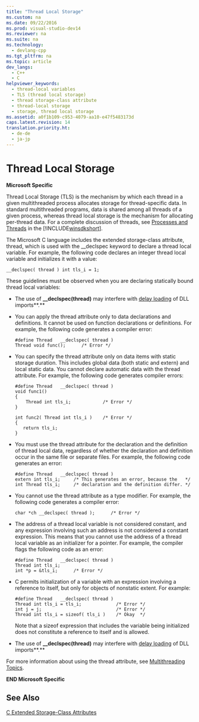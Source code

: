 ```yaml
---
title: "Thread Local Storage"
ms.custom: na
ms.date: 09/22/2016
ms.prod: visual-studio-dev14
ms.reviewer: na
ms.suite: na
ms.technology: 
  - devlang-cpp
ms.tgt_pltfrm: na
ms.topic: article
dev_langs: 
  - C++
  - C
helpviewer_keywords: 
  - thread-local variables
  - TLS (thread local storage)
  - thread storage-class attribute
  - thread-local storage
  - storage, thread local storage
ms.assetid: a0f1b109-c953-4079-aa10-e47f5483173d
caps.latest.revision: 14
translation.priority.ht: 
  - de-de
  - ja-jp
---
```

# Thread Local Storage
**Microsoft Specific**  
  
 Thread Local Storage (TLS) is the mechanism by which each thread in a given multithreaded process allocates storage for thread-specific data. In standard multithreaded programs, data is shared among all threads of a given process, whereas thread local storage is the mechanism for allocating per-thread data. For a complete discussion of threads, see [Processes and Threads](http://msdn.microsoft.com/library/windows/desktop/ms684841) in the [!INCLUDE[winsdkshort](../vs140/includes/winsdkshort_md.md)].  
  
 The Microsoft C language includes the extended storage-class attribute, thread, which is used with the __declspec keyword to declare a thread local variable. For example, the following code declares an integer thread local variable and initializes it with a value:  
  
```  
__declspec( thread ) int tls_i = 1;  
```  
  
 These guidelines must be observed when you are declaring statically bound thread local variables:  
  
-   The use of **__declspec(thread)** may interfere with [delay loading](../vs140/linker-support-for-delay-loaded-dlls.md) of DLL imports**.**  
  
-   You can apply the thread attribute only to data declarations and definitions. It cannot be used on function declarations or definitions. For example, the following code generates a compiler error:  
  
    ```  
    #define Thread   __declspec( thread )  
    Thread void func();      /* Error */  
    ```  
  
-   You can specify the thread attribute only on data items with static storage duration. This includes global data (both static and extern) and local static data. You cannot declare automatic data with the thread attribute. For example, the following code generates compiler errors:  
  
    ```  
    #define Thread   __declspec( thread )  
    void func1()  
    {  
        Thread int tls_i;            /* Error */  
    }  
  
    int func2( Thread int tls_i )    /* Error */  
    {  
       return tls_i;  
    }  
    ```  
  
-   You must use the thread attribute for the declaration and the definition of thread local data, regardless of whether the declaration and definition occur in the same file or separate files. For example, the following code generates an error:  
  
    ```  
    #define Thread   __declspec( thread )  
    extern int tls_i;     /* This generates an error, because the   */  
    int Thread tls_i;     /* declaration and the definition differ. */  
    ```  
  
-   You cannot use the thread attribute as a type modifier. For example, the following code generates a compiler error:  
  
    ```  
    char *ch __declspec( thread );      /* Error */  
    ```  
  
-   The address of a thread local variable is not considered constant, and any expression involving such an address is not considered a constant expression. This means that you cannot use the address of a thread local variable as an initializer for a pointer. For example, the compiler flags the following code as an error:  
  
    ```  
    #define Thread   __declspec( thread )  
    Thread int tls_i;  
    int *p = &tls_i;      /* Error */  
    ```  
  
-   C permits initialization of a variable with an expression involving a reference to itself, but only for objects of nonstatic extent. For example:  
  
    ```  
    #define Thread   __declspec( thread )  
    Thread int tls_i = tls_i;             /* Error */  
    int j = j;                            /* Error */  
    Thread int tls_i = sizeof( tls_i )    /* Okay  */  
    ```  
  
     Note that a sizeof expression that includes the variable being initialized does not constitute a reference to itself and is allowed.  
  
-   The use of **__declspec(thread)** may interfere with [delay loading](../vs140/linker-support-for-delay-loaded-dlls.md) of DLL imports**.**  
  
 For more information about using the thread attribute, see [Multithreading Topics](../vs140/multithreading-support-for-older-code--visual-c---.md).  
  
 **END Microsoft Specific**  
  
## See Also  
 [C Extended Storage-Class Attributes](../vs140/c-extended-storage-class-attributes.md)